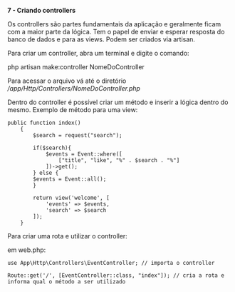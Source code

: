**7 - Criando controllers**

Os controllers são partes fundamentais da aplicação e geralmente ficam com a maior parte da lógica.
Tem o papel de enviar e esperar resposta do banco de dados e para as views. Podem ser criados via artisan.

Para criar um controller, abra um terminal e digite o comando:

php artisan make:controller NomeDoController

Para acessar o arquivo vá até o diretório */app/Http/Controllers/NomeDoController.php*

Dentro do controller é possível criar um método e inserir a lógica dentro do mesmo. Exemplo de método para uma view:

```
public function index()
    {
        $search = request("search");

        if($search){
            $events = Event::where([
                ["title", "like", "%" . $search . "%"]
            ])->get();
        } else {
        $events = Event::all();
        }
    
        return view('welcome', [
            'events' => $events,
            'search' => $search
        ]);
    }
```

Para criar uma rota e utilizar o controller:

em web.php:

```
use App\Http\Controllers\EventController; // importa o controller

Route::get('/', [EventController::class, "index"]); // cria a rota e informa qual o método a ser utilizado
```
